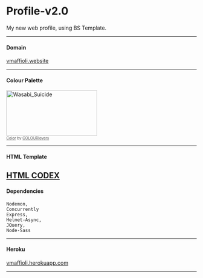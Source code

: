 # Profile-v2.0
My new web profile, using BS Template.

---

#### Domain

<a href="https://vmaffioli.website">vmaffioli.website</a>

---

#### Colour Palette

<a href="https://www.colourlovers.com/palette/482416/Wasabi_Suicide?widths=1" target="_blank"><img src="https://www.colourlovers.com/images/badges/pw/482/482416_Wasabi_Suicide.png" style="width: 240px; height: 120px; border: 0 none;" alt="Wasabi_Suicide" /></a><br /><span style="font-size: 10px; color: #5e5e5e;"><a href="//www.colourlovers.com/color" target="_blank" style="font-size: 10px; color: #5e5e5e;">Color</a> by <a href="//www.colourlovers.com/" target="_blank" style="font-size: 10px; color: #5e5e5e;">COLOURlovers</a></span>

---

#### HTML Template
<a href="https://htmlcodex.com/developer-portfolio-template/" target="_blank">HTML CODEX<a>
---

#### Dependencies

    Nodemon,
    Concurrently
    Express,
    Helmet-Async,
    JQuery,
    Node-Sass

---

#### Heroku

<a href="https://vmaffioli.herokuapp.com">vmaffioli.herokuapp.com</a>

---





